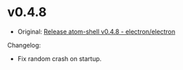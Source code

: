 # v0.4.8

* Original: [Release atom-shell v0.4.8 - electron/electron](https://github.com/electron/electron/releases/tag/v0.4.8)

Changelog:

* Fix random crash on startup.
